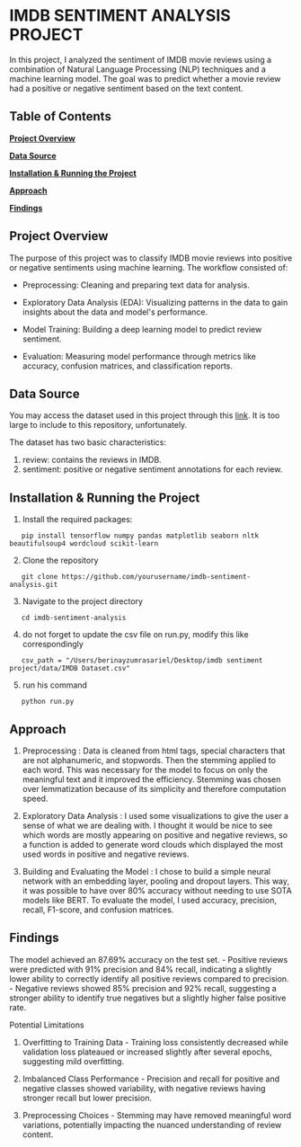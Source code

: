 # IMDB SENTIMENT ANALYSIS PROJECT

In this project, I analyzed the sentiment of IMDB movie reviews using a combination of Natural Language Processing (NLP) techniques and a machine learning model. The goal was to predict whether a movie review had a positive or negative sentiment based on the text content.



## Table of Contents

**[Project Overview](#Project-Overview)** 

**[Data Source](#Data-Source)**

**[Installation & Running the Project](#Installation-&-Running-the-Project)**

**[Approach](#Approach)**  

**[Findings](#Findings)**  

## Project Overview

The purpose of this project was to classify IMDB movie reviews into positive or negative sentiments using machine learning. The workflow consisted of:

- Preprocessing: Cleaning and preparing text data for analysis.
 
- Exploratory Data Analysis (EDA): Visualizing patterns in the data to gain insights about the data and model's performance.
 
- Model Training: Building a deep learning model to predict review sentiment.
 
-	Evaluation: Measuring model performance through metrics like accuracy, confusion matrices, and classification reports. 


## Data Source

You may access the dataset used in this project through this [link](https://www.kaggle.com/datasets/lakshmi25npathi/imdb-dataset-of-50k-movie-reviews). It is too large to include to this repository, unfortunately. 

The dataset has two basic characteristics: 
1. review: contains the reviews in IMDB.
2. sentiment: positive or negative sentiment annotations for each review.
  

## Installation & Running the Project

1. Install the required packages:
   
```
   pip install tensorflow numpy pandas matplotlib seaborn nltk beautifulsoup4 wordcloud scikit-learn
```

2. Clone the repository

```
   git clone https://github.com/yourusername/imdb-sentiment-analysis.git
```

3. Navigate to the project directory

```
   cd imdb-sentiment-analysis
```

4. do not forget to update the csv file on run.py, modify this like correspondingly

```
   csv_path = "/Users/berinayzumrasariel/Desktop/imdb sentiment project/data/IMDB Dataset.csv"
```
5. run his command

```
   python run.py
```

## Approach

1. Preprocessing :
   Data is cleaned from html tags, special characters that are not alphanumeric, and stopwords. Then the stemming applied to each word. This was necessary for the model to focus on only the meaningful text and it improved the efficiency. Stemming was chosen over lemmatization because of its simplicity and therefore computation speed.

2. Exploratory Data Analysis :
   I used some visualizations to give the user a sense of what we are dealing with. I thought it would be nice to see which words are mostly appearing on positive and negative reviews, so a function is added to generate word clouds which displayed the most used words in positive and negative reviews.

3. Building  and Evaluating the Model :
   I chose to build a simple neural network with an embedding layer, pooling and dropout layers. This way, it was possible to have over 80% accuracy without needing to use SOTA models like BERT. To evaluate the model, I used accuracy, precision, recall, F1-score, and confusion matrices. 

## Findings

The model achieved an 87.69% accuracy on the test set.
	- 	Positive reviews were predicted with 91% precision and 84% recall, indicating a slightly lower ability to correctly identify all positive reviews compared to precision.
	- 	Negative reviews showed 85% precision and 92% recall, suggesting a stronger ability to identify true negatives but a slightly higher false positive rate.

Potential Limitations  

 1.  Overfitting to Training Data
	-	Training loss consistently decreased while validation loss plateaued or increased slightly after several epochs, suggesting mild overfitting.  
 
 3.  Imbalanced Class Performance
	- Precision and recall for positive and negative classes showed variability, with negative reviews having stronger recall but lower precision.

 5.  Preprocessing Choices
	-	Stemming may have removed meaningful word variations, potentially impacting the nuanced understanding of review content.


   

    

